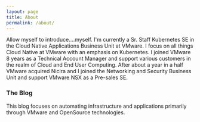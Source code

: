```yaml
---
layout: page
title: About
permalink: /about/
---
```


Allow myself to introduce....myself.
I'm currently a Sr. Staff Kubernetes SE in the Cloud Native Applications Business Unit at VMware. I focus on all things Cloud Native at VMware with an emphasis on Kubernetes. I joined VMware 8 years as a Technical Account Manager and support various customers in the realm of Cloud and End User Computing. After about a year in a half VMware acquired Nicira and I joined the Networking and Security Business Unit and support VMware NSX as a Pre-sales SE.


### The Blog

This blog focuses on automating infrastructure and applications primarily through VMware and OpenSource technologies.

